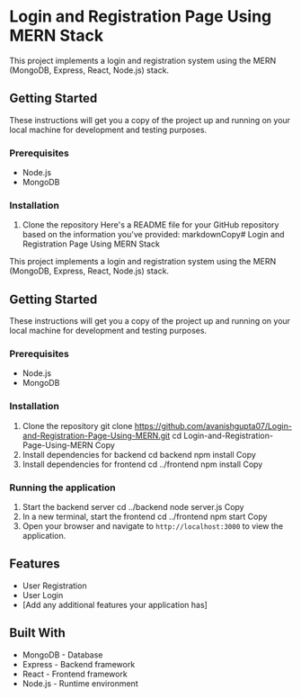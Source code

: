 # Login and Registration Page Using MERN Stack

This project implements a login and registration system using the MERN (MongoDB, Express, React, Node.js) stack.

## Getting Started

These instructions will get you a copy of the project up and running on your local machine for development and testing purposes.

### Prerequisites

- Node.js
- MongoDB

### Installation

1. Clone the repository
Here's a README file for your GitHub repository based on the information you've provided:
markdownCopy# Login and Registration Page Using MERN Stack

This project implements a login and registration system using the MERN (MongoDB, Express, React, Node.js) stack.

## Getting Started

These instructions will get you a copy of the project up and running on your local machine for development and testing purposes.

### Prerequisites

- Node.js
- MongoDB

### Installation

1. Clone the repository
git clone https://github.com/avanishgupta07/Login-and-Registration-Page-Using-MERN.git
cd Login-and-Registration-Page-Using-MERN
Copy
2. Install dependencies for backend
cd backend
npm install
Copy
3. Install dependencies for frontend
cd ../frontend
npm install
Copy
### Running the application

1. Start the backend server
cd ../backend
node server.js
Copy
2. In a new terminal, start the frontend
cd ../frontend
npm start
Copy
3. Open your browser and navigate to `http://localhost:3000` to view the application.

## Features

- User Registration
- User Login
- [Add any additional features your application has]

## Built With

- MongoDB - Database
- Express - Backend framework
- React - Frontend framework
- Node.js - Runtime environment
